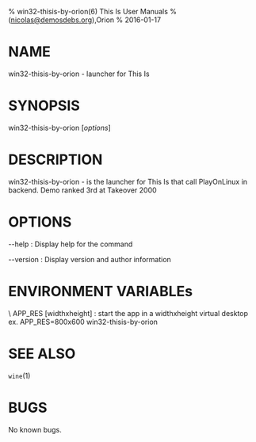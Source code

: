% win32-thisis-by-orion(6) This Is User Manuals
%  (nicolas@demosdebs.org),Orion
% 2016-01-17

# NAME
win32-thisis-by-orion - launcher for This Is

# SYNOPSIS
win32-thisis-by-orion [*options*]

# DESCRIPTION
win32-thisis-by-orion - is the launcher for This Is that call PlayOnLinux in backend.
Demo ranked 3rd at Takeover 2000

# OPTIONS
\--help
:   Display help for the command

\--version
:   Display version and author information

# ENVIRONMENT VARIABLEs
\ APP_RES [widthxheight]
:	start the app in a widthxheight virtual desktop  
	ex. APP_RES=800x600 win32-thisis-by-orion

# SEE ALSO
`wine`(1)

# BUGS
No known bugs.
